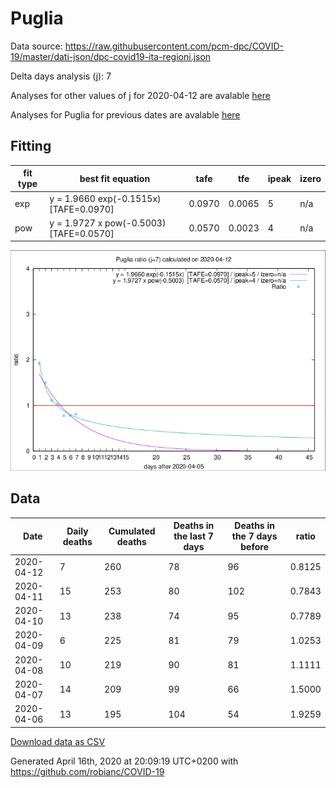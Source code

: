 # Puglia

Data source: https://raw.githubusercontent.com/pcm-dpc/COVID-19/master/dati-json/dpc-covid19-ita-regioni.json

Delta days analysis (j): 7

Analyses for other values of j for 2020-04-12 are avalable [here](../2020-04-12/README.md)

Analyses for Puglia for previous dates are avalable [here](../README.md)

## Fitting 
|fit type|best fit equation|tafe|tfe|ipeak|izero|
|-------|-----|--------|------|---|---|
|exp|y = 1.9660 exp(-0.1515x)  [TAFE=0.0970]|0.0970|0.0065|5|n/a|
|pow|y = 1.9727 x pow(-0.5003)  [TAFE=0.0570]|0.0570|0.0023|4|n/a|

![Plot](COVID-19_puglia_j7_2020-04-12.png)

## Data
|Date|Daily deaths|Cumulated deaths|Deaths in the last 7 days|Deaths in the 7 days before|ratio|
|----|----------|-----------|-------|--------------------|-----|
|2020-04-12|7|260|78|96|0.8125|
|2020-04-11|15|253|80|102|0.7843|
|2020-04-10|13|238|74|95|0.7789|
|2020-04-09|6|225|81|79|1.0253|
|2020-04-08|10|219|90|81|1.1111|
|2020-04-07|14|209|99|66|1.5000|
|2020-04-06|13|195|104|54|1.9259|

[Download data as CSV](COVID-19_puglia_j7_2020-04-12.csv)

Generated April 16th, 2020 at 20:09:19 UTC+0200 with https://github.com/robianc/COVID-19
